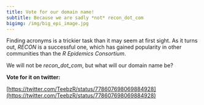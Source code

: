 ```yaml
---
title: Vote for our domain name!
subtitle: Because we are sadly *not* recon_dot_com
bigimg: /img/big_epi_image.jpg
---
```


Finding acronyms is a trickier task than it may seem at first sight. As it turns out, *RECON* is a successful one, which has gained popularity in other communities than the *R Epidemics Consortium*.

We will not be *recon_dot_com*, but what will our domain name be? 

**Vote for it on twitter:**

[https://twitter.com/TeebzR/status/778607698069884928](https://twitter.com/TeebzR/status/778607698069884928)

